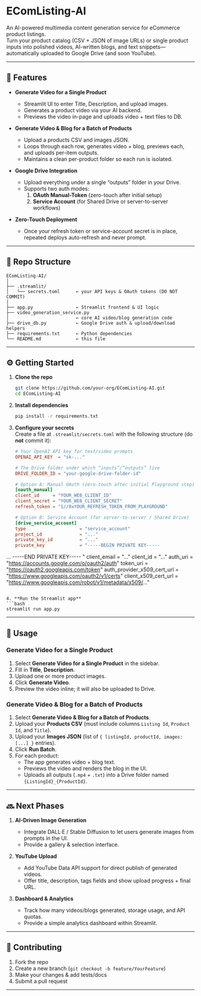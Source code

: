 # EComListing-AI

An AI-powered multimedia content generation service for eCommerce product listings.  
Turn your product catalog (CSV + JSON of image URLs) or single product inputs into polished videos, AI-written blogs, and text snippets—automatically uploaded to Google Drive (and soon YouTube).

---

## 🚀 Features

- **Generate Video for a Single Product**  
  - Streamlit UI to enter Title, Description, and upload images.  
  - Generates a product video via your AI backend.  
  - Previews the video in-page and uploads video + text files to DB.

- **Generate Video & Blog for a Batch of Products**  
  - Upload a products CSV and images JSON.  
  - Loops through each row, generates video + blog, previews each, and uploads per-item outputs.  
  - Maintains a clean per-product folder so each run is isolated.

- **Google Drive Integration**  
  - Upload everything under a single “outputs” folder in your Drive.  
  - Supports two auth modes:
    1. **OAuth Manual-Token** (zero-touch after initial setup)  
    2. **Service Account** (for Shared Drive or server-to-server workflows)

- **Zero-Touch Deployment**  
  - Once your refresh token or service-account secret is in place, repeated deploys auto-refresh and never prompt.

---

## 📂 Repo Structure

```
EComListing-AI/
│
├── .streamlit/
│   └── secrets.toml      ← your API keys & OAuth tokens (DO NOT COMMIT)
│
├── app.py                ← Streamlit frontend & UI logic
├── video_generation_service.py  
│                         ← core AI video/blog generation code
├── drive_db.py           ← Google Drive auth & upload/download helpers
├── requirements.txt      ← Python dependencies
└── README.md             ← this file
```

---

## ⚙️ Getting Started

1. **Clone the repo**  
   ```bash
   git clone https://github.com/your-org/EComListing-AI.git
   cd EComListing-AI
   ```

2. **Install dependencies**  
   ```bash
   pip install -r requirements.txt
   ```

3. **Configure your secrets**  
   Create a file at `.streamlit/secrets.toml` with the following structure (do **not** commit it):

   ```toml
   # Your OpenAI API key for text/video prompts
   OPENAI_API_KEY  = "sk-..."

   # The Drive folder under which “inputs”/“outputs” live
   DRIVE_FOLDER_ID = "your-google-drive-folder-id"

   # Option A: Manual OAuth (zero-touch after initial Playground step)
   [oauth_manual]
   client_id     = "YOUR_WEB_CLIENT_ID"
   client_secret = "YOUR_WEB_CLIENT_SECRET"
   refresh_token = "1//0xYOUR_REFRESH_TOKEN_FROM_PLAYGROUND"

   # Option B: Service Account (for server-to-server / Shared Drive)
   [drive_service_account]
   type                    = "service_account"
   project_id              = "..."
   private_key_id          = "..."
   private_key             = "-----BEGIN PRIVATE KEY-----
...
-----END PRIVATE KEY-----
"
   client_email            = "..."
   client_id               = "..."
   auth_uri                = "https://accounts.google.com/o/oauth2/auth"
   token_uri               = "https://oauth2.googleapis.com/token"
   auth_provider_x509_cert_url = "https://www.googleapis.com/oauth2/v1/certs"
   client_x509_cert_url    = "https://www.googleapis.com/robot/v1/metadata/x509/..."
   ```

4. **Run the Streamlit app**  
   ```bash
   streamlit run app.py
   ```

---

## 📖 Usage

### Generate Video for a Single Product
1. Select **Generate Video for a Single Product** in the sidebar.  
2. Fill in **Title**, **Description**.  
3. Upload one or more product images.  
4. Click **Generate Video**.  
5. Preview the video inline; it will also be uploaded to Drive.

### Generate Video & Blog for a Batch of Products
1. Select **Generate Video & Blog for a Batch of Products**.  
2. Upload your **Products CSV** (must include columns `Listing Id`, `Product Id`, and `Title`).  
3. Upload your **Images JSON** (list of `{ listingId, productId, images: [...] }` entries).  
4. Click **Run Batch**.  
5. For each product:  
   - The app generates video + blog text.  
   - Previews the video and renders the blog in the UI.  
   - Uploads all outputs (`.mp4` + `.txt`) into a Drive folder named `{ListingId}_{ProductId}`.

---

## 🔜 Next Phases

1. **AI-Driven Image Generation**  
   - Integrate DALL·E / Stable Diffusion to let users generate images from prompts in the UI.  
   - Provide a gallery & selection interface.

2. **YouTube Upload**  
   - Add YouTube Data API support for direct publish of generated videos.  
   - Offer title, description, tags fields and show upload progress + final URL.

3. **Dashboard & Analytics**  
   - Track how many videos/blogs generated, storage usage, and API quotas.  
   - Provide a simple analytics dashboard within Streamlit.

---

## 🤝 Contributing

1. Fork the repo  
2. Create a new branch (`git checkout -b feature/YourFeature`)  
3. Make your changes & add tests/docs  
4. Submit a pull request  

---
